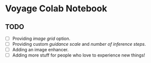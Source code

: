 # Voyage Colab Notebook

## TODO

- [ ] Providing _image grid_ option.
- [ ] Providing custom _guidance scale_ and _number of inference steps_.
- [ ] Adding an image enhancer. 
- [ ] Adding more stuff for people who love to experience new things!